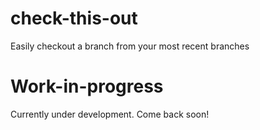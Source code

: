 # check-this-out
Easily checkout a branch from your most recent branches

# Work-in-progress
Currently under development.  Come back soon!
